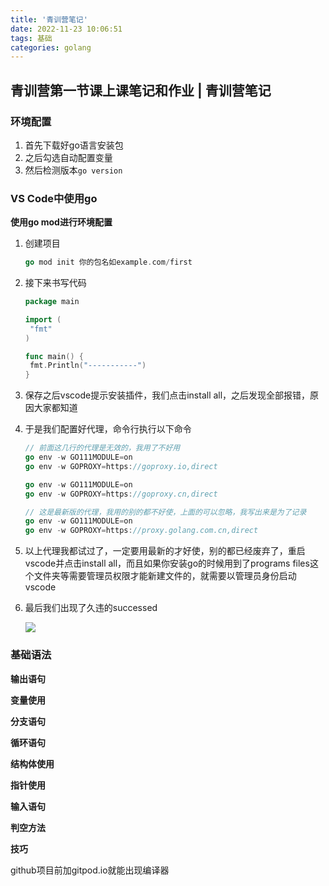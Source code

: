 ```yaml
---
title: '青训营笔记'
date: 2022-11-23 10:06:51
tags: 基础
categories: golang
---
```


## 青训营第一节课上课笔记和作业 | 青训营笔记

### 环境配置

1. 首先下载好go语言安装包
2. 之后勾选自动配置变量
3. 然后检测版本`go version`

### VS Code中使用go

**使用go mod进行环境配置**

1. 创建项目

   ```go
   go mod init 你的包名如example.com/first
   ```
2. 接下来书写代码

   ```go
   package main

   import (
   	"fmt"
   )

   func main() {
   	fmt.Println("-----------")
   }
   ```
3. 保存之后vscode提示安装插件，我们点击install all，之后发现全部报错，原因大家都知道
4. 于是我们配置好代理，命令行执行以下命令

   ```go
   // 前面这几行的代理是无效的，我用了不好用
   go env -w GO111MODULE=on
   go env -w GOPROXY=https://goproxy.io,direct

   go env -w GO111MODULE=on
   go env -w GOPROXY=https://goproxy.cn,direct

   // 这是最新版的代理，我用的别的都不好使，上面的可以忽略，我写出来是为了记录
   go env -w GO111MODULE=on
   go env -w GOPROXY=https://proxy.golang.com.cn,direct
   ```
5. 以上代理我都试过了，一定要用最新的才好使，别的都已经废弃了，重启vscode并点击install all，而且如果你安装go的时候用到了programs files这个文件夹等需要管理员权限才能新建文件的，就需要以管理员身份启动vscode
6. 最后我们出现了久违的successed

   ![](file://C:\Personal\Documents/IkMarkdown/.assets/1环境配置.md413238.6011281.png)

### 基础语法

**输出语句**

**变量使用**

**分支语句**

**循环语句**

**结构体使用**

**指针使用**

**输入语句**

**判空方法**

**技巧**

github项目前加gitpod.io就能出现编译器
